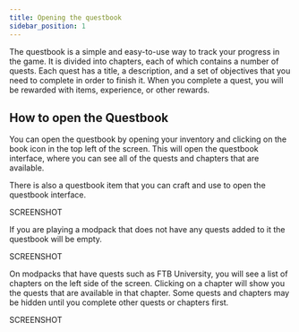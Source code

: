 ```yaml
---
title: Opening the questbook
sidebar_position: 1
---
```


The questbook is a simple and easy-to-use way to track your progress in the game. It is divided into chapters, each of which contains a number of quests. Each quest has a title, a description, and a set of objectives that you need to complete in order to finish it. When you complete a quest, you will be rewarded with items, experience, or other rewards.

## How to open the Questbook

You can open the questbook by opening your inventory and clicking on the book icon in the top left of the screen. This will open the questbook interface, where you can see all of the quests and chapters that are available.

There is also a questbook item that you can craft and use to open the questbook interface.

SCREENSHOT

If you are playing a modpack that does not have any quests added to it the questbook will be empty.

SCREENSHOT

On modpacks that have quests such as FTB University, you will see a list of chapters on the left side of the screen. Clicking on a chapter will show you the quests that are available in that chapter.
Some quests and chapters may be hidden until you complete other quests or chapters first.

SCREENSHOT
